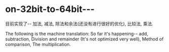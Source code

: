 # on-32bit-to-64bit---

目前实现了--
加法,
减法,
除法和余法(还没有进行很好的优化),
比较法,
乘法.

The following is the machine translation:
So far it's happening--
add,
subtraction,
Division and remainder (It's not optimized very well),
Method of comparison,
The multiplication.
